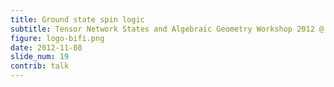 ```yaml
---
title: Ground state spin logic
subtitle: Tensor Network States and Algebraic Geometry Workshop 2012 @ Turin (Italy)
figure: logo-bifi.png
date: 2012-11-08
slide_num: 19
contrib: talk
---
```




